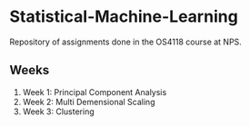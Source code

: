 # Statistical-Machine-Learning
Repository of assignments done in the OS4118 course at NPS.

## Weeks
1. Week 1: Principal Component Analysis
2. Week 2: Multi Demensional Scaling
3. Week 3: Clustering
